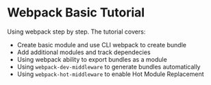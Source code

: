 # Webpack Basic Tutorial
Using webpack step by step. The tutorial covers:
* Create basic module and use CLI webpack to create bundle
* Add additional modules and track dependecies
* Using webpack ability to export bundles as a module
* Using `webpack-dev-middleware` to generate bundles automatically
* Using `webpack-hot-middleware` to enable Hot Module Replacement

